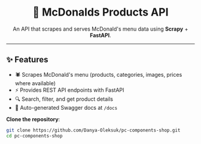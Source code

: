 <h1 align="center"> 🍔 McDonalds Products API </h1>

<p align="center">
  An API that scrapes and serves McDonald's menu data using <b>Scrapy</b> + <b>FastAPI</b>.
</p>

---

## ✨ Features

- 🕷️ Scrapes McDonald's menu (products, categories, images, prices where available)  
- ⚡ Provides REST API endpoints with FastAPI  
- 🔍 Search, filter, and get product details  
- 📑 Auto-generated Swagger docs at `/docs`


**Clone the repository**:
   ```bash
   git clone https://github.com/Danya-Oleksuk/pc-components-shop.git
   cd pc-components-shop
   ```
